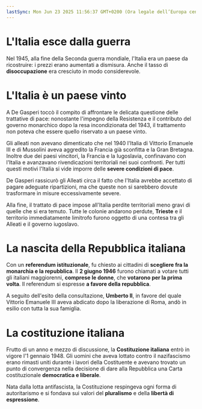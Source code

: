 ```yaml
---
lastSync: Mon Jun 23 2025 11:56:37 GMT+0200 (Ora legale dell’Europa centrale)
---
```

# L'Italia esce dalla guerra
Nel 1945, alla fine della Seconda guerra mondiale, l'Italia era un paese da ricostruire: i prezzi erano aumentati a dismisura. Anche il tasso di **disoccupazione** era cresciuto in modo considerevole.

# L'Italia è un paese vinto
A De Gasperi toccò il compito di affrontare le delicata questione delle trattative di pace: nonostante l'impegno della Resistenza e il contributo del governo monarchico dopo la resa incondizionata del 1943, il trattamento non poteva che essere quello riservato a un paese vinto.

Gli alleati non avevano dimenticato che nel 1940 l'Italia di Vittorio Emanuele III e di Mussolini aveva aggredito la Francia già sconfitta e la Gran Bretagna. Inoltre due dei paesi vincitori, la Francia e la Iugoslavia, confinavano con l'Italia e avanzavano rivendicazioni territoriali nei suoi confronti.
Per tutti questi motivi l'Italia si vide imporre delle **severe condizioni di pace**.

De Gasperi rassicurò gli Alleati circa il fatto che l'Italia avrebbe accettato di pagare adeguate ripartizioni, ma che queste non si sarebbero dovute trasformare in misure eccessivamente severe.

Alla fine, il trattato di pace impose all'Italia perdite territoriali meno gravi di quelle che si era temuto. Tutte le colonie andarono perdute, **Trieste** e il territorio immediatamente limitrofo furono oggetto di una contesa tra gli Alleati e il governo iugoslavo.

# La nascita della Repubblica italiana
Con un **referendum istituzionale**, fu chiesto ai cittadini di **scegliere fra la monarchia e la repubblica**. Il **2 giugno 1946** furono chiamati a votare tutti gli italiani maggiorenni, **comprese le donne**, che **votarono per la prima volta**. Il referendum si espresse **a favore della repubblica**.

A seguito dell'esito della consultazione, **Umberto II**, in favore del quale Vittorio Emanuele III aveva abdicato dopo la liberazione di Roma, andò in esilio con tutta la sua famiglia.

# La costituzione italiana
Frutto di un anno e mezzo di discussione, la **Costituzione italiana** entrò in vigore l'1 gennaio 1948. Gli uomini che aveva lottato contro il nazifascismo erano rimasti uniti durante i lavori della Costituente e avevano trovato un punto di convergenza nella decisione di dare alla Repubblica una Carta costituzionale **democratica e liberale**.

Nata dalla lotta antifascista, la Costituzione respingeva ogni forma di autoritarismo e si fondava sui valori del **pluralismo** e della **libertà di espressione**.